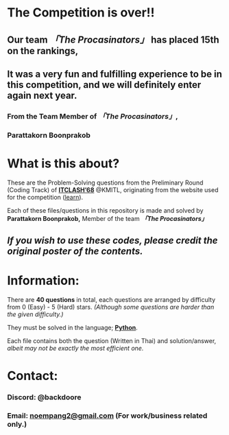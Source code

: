 # The Competition is over!!

## Our team ***「The Procasinators」*** has placed 15th on the rankings,

## It was a very fun and fulfilling experience to be in this competition, and we will definitely enter again next year.

### From the Team Member of ***「The Procasinators」***,
### Parattakorn Boonprakob

# What is this about?

These are the Problem-Solving questions from the Preliminary Round (Coding Track) of [**ITCLASH’68**](https://clash.it.kmitl.ac.th/) @KMITL, originating from the website used for the competition ([<g>learn](https://glearn.it.kmitl.ac.th/)). 

Each of these files/questions in this repository is made and solved by **Parattakorn Boonprakob,** Member of the team ***「The Procasinators」***

## *If you wish to use these codes, please credit the original poster of the contents.*

# Information:

There are **40 questions** in total, each questions are arranged by difficulty from 0 (Easy) - 5 (Hard) stars. *(Although some questions are harder than the given difficulty.)* 

They must be solved in the language; [**Python**](https://www.python.org/).

Each file contains both the question (Written in Thai) and solution/answer, *albeit may not be exactly the most efficient one.*

# Contact:

### Discord: @backdoore

### Email: [noempang2@gmail.com](mailto:noempang2@gmail.com) (For work/business related only.)